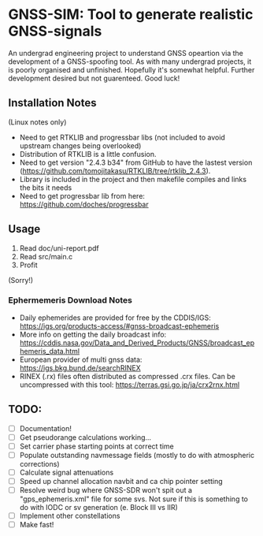 # GNSS-SIM: Tool to generate realistic GNSS-signals
An undergrad engineering project to understand GNSS opeartion via the development of a GNSS-spoofing tool. As with many undergrad projects, it is poorly organised and unfinished. Hopefully it's somewhat helpful. Further development desired but not guarenteed. Good luck!

## Installation Notes
(Linux notes only)
* Need to get RTKLIB and progressbar libs (not included to avoid upstream changes being overlooked)
* Distribution of RTKLIB is a little confusion.
* Need to get version "2.4.3 b34" from GitHub to have the lastest version (https://github.com/tomojitakasu/RTKLIB/tree/rtklib_2.4.3).
* Library is included in the project and then makefile compiles and links the bits it needs
* Need to get progressbar lib from here: https://github.com/doches/progressbar

## Usage
1. Read doc/uni-report.pdf
2. Read src/main.c
1. Profit

(Sorry!)

### Ephermemeris Download Notes
* Daily ephemerides are provided for free by the CDDIS/IGS: https://igs.org/products-access/#gnss-broadcast-ephemeris
* More info on getting the daily broadcast info: https://cddis.nasa.gov/Data_and_Derived_Products/GNSS/broadcast_ephemeris_data.html
* European provider of multi gnss data: https://igs.bkg.bund.de/searchRINEX
* RINEX (.rx) files often distributed as compressed .crx files. Can be uncompressed with this tool: https://terras.gsi.go.jp/ja/crx2rnx.html

## TODO:
- [ ] Documentation!
- [ ] Get pseudorange calculations working...
- [ ] Set carrier phase starting points at correct time
- [ ] Populate outstanding navmessage fields (mostly to do with atmospheric corrections)
- [ ] Calculate signal attenuations
- [ ] Speed up channel allocation navbit and ca chip pointer setting
- [ ] Resolve weird bug where GNSS-SDR won't spit out a "gps_ephemeris.xml" file for some svs. Not sure if this is something to do with IODC or sv generation (e. Block III vs IIR)
- [ ] Implement other constellations
- [ ] Make fast!
